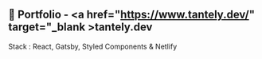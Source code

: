 ## 🧳 Portfolio - <a href="https://www.tantely.dev/" target="\_blank >tantely.dev</a>

Stack : React, Gatsby, Styled Components & Netlify
